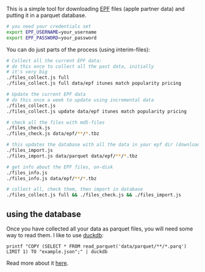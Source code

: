 This is a simple tool for downloading [EPF](https://performance-partners.apple.com/epf) files (apple partner data) and putting it in a parquet database.

```bash
# you need your credentials set
export EPF_USERNAME=your_username
export EPF_PASSWORD=your_password
```

You can do just parts of the process (using interim-files):

```bash
# Collect all the current EPF data:
# do this once to collect all the past data, initially
# it's very big
./files_collect.js full
./files_collect.js full data/epf itunes match popularity pricing

# Update the current EPF data
# do this once a week to update using incremental data
./files_collect.js
./files_collect.js update data/epf itunes match popularity pricing

# check all the files with md5-files
./files_check.js
./files_check.js data/epf/**/*.tbz

# this updates the database with all the data in your epf dir (downloaded with collect/incremental)
./files_import.js
./files_import.js data/parquet data/epf/**/*.tbz

# get info about the EPF files, on-disk
./files_info.js
./files_info.js data/epf/**/*.tbz

# collect all, check them, then import in database
./files_collect.js full && ./files_check.js && ./files_import.js
```

## using the database

Once you have collected all your data as parquet files, you will need some way to read them. I like to use [duckdb](https://duckdb.org):

```
printf "COPY (SELECT * FROM read_parquet('data/parquet/**/*.parq') LIMIT 1) TO "example.json";" | duckdb
```

Read more about it [here](https://duckdb.org/docs/stable/data/parquet/overview.html).
